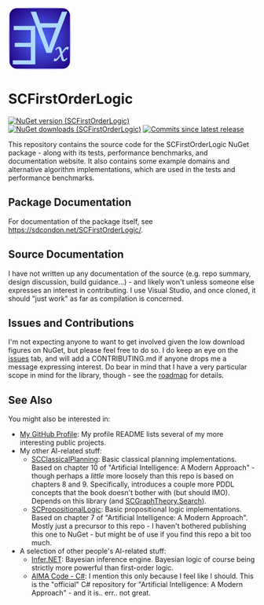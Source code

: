 ﻿![SCFirstOrderLogic Icon](src/SCFirstOrderLogic-128.png)

# SCFirstOrderLogic

[![NuGet version (SCFirstOrderLogic)](https://img.shields.io/nuget/v/SCFirstOrderLogic.svg?style=flat-square)](https://www.nuget.org/packages/SCFirstOrderLogic/) 
[![NuGet downloads (SCFirstOrderLogic)](https://img.shields.io/nuget/dt/SCFirstOrderLogic.svg?style=flat-square)](https://www.nuget.org/packages/SCFirstOrderLogic/) 
[![Commits since latest release](https://img.shields.io/github/commits-since/sdcondon/SCFirstOrderLogic/latest?style=flat-square)](https://github.com/sdcondon/SCFirstOrderLogic/compare/4.1.0...main)

This repository contains the source code for the SCFirstOrderLogic NuGet package - along with its tests, performance benchmarks, and documentation website.
It also contains some example domains and alternative algorithm implementations, which are used in the tests and performance benchmarks. 

## Package Documentation

For documentation of the package itself, see https://sdcondon.net/SCFirstOrderLogic/.

## Source Documentation

I have not written up any documentation of the source (e.g. repo summary, design discussion, build guidance…) - and likely won't unless someone else expresses an interest in contributing.
I use Visual Studio, and once cloned, it should "just work" as far as compilation is concerned.

## Issues and Contributions

I'm not expecting anyone to want to get involved given the low download figures on NuGet, but please feel free to do so.
I do keep an eye on the [issues](https://github.com/sdcondon/SCFirstOrderLogic/issues) tab, and will add a CONTRIBUTING.md if anyone drops me a message expressing interest.
Do bear in mind that I have a very particular scope in mind for the library, though - see the [roadmap](https://sdcondon.net/SCFirstOrderLogic/roadmap.md) for details.

## See Also

You might also be interested in:

* [My GitHub Profile](https://github.com/sdcondon): My profile README lists several of my more interesting public projects.
* My other AI-related stuff: 
  * [SCClassicalPlanning](https://github.com/sdcondon/SCClassicalPlanning): Basic classical planning implementations. Based on chapter 10 of "Artificial Intelligence: A Modern Approach" - though perhaps a _little_ more loosely than this repo is based on chapters 8 and 9. Specifically, introduces a couple more PDDL concepts that the book doesn't bother with (but should IMO). Depends on this library (and [SCGraphTheory.Search](https://github.com/sdcondon/SCGraphTheory.Search)).
  * [SCPropositionalLogic](https://github.com/sdcondon/SCPropositionalLogic): Basic propositional logic implementations. Based on chapter 7 of "Artificial Intelligence: A Modern Approach". Mostly just a precursor to this repo - I haven't bothered publishing this one to NuGet - but might be of use if you find this repo a bit too much.
* A selection of other people's AI-related stuff:
  * [Infer.NET](https://github.com/dotnet/infer): Bayesian inference engine. Bayesian logic of course being strictly more powerful than first-order logic.
  * [AIMA Code - C#](https://github.com/aimacode/aima-csharp): I mention this only because I feel like I should. This is the "official" C# repository for "Artificial Intelligence: A Modern Approach" - and it is.. err.. not great.

